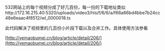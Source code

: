 532网站上的每个视频分成了好几百份，每一份的下载地址类似http://172.16.215.40:5320/uploads/video3/hls/f/6/6/a/f66a66bd4bbe7b24cc48e6eaac4f8512/wl_0000018.ts

此代码解决了视频里的几百份小片段下载以及合并工作。具体使用方法参看

[http://yemaobumei.cn/blog/article/detail/206/](http://yemaobumei.cn/blog/article/detail/206/)